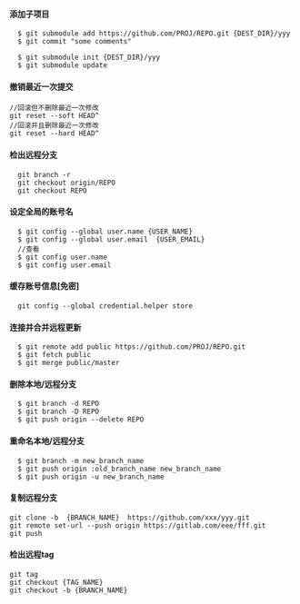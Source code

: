 
#### 添加子项目
```
  $ git submodule add https://github.com/PROJ/REPO.git {DEST_DIR}/yyy
  $ git commit "some comments"

  $ git submodule init {DEST_DIR}/yyy
  $ git submodule update
```

#### 撤销最近一次提交
```
//回滚但不删除最近一次修改
git reset --soft HEAD^
//回滚并且删除最近一次修改
git reset --hard HEAD^
```

#### 检出远程分支
```
  git branch -r
  git checkout origin/REPO
  git checkout REPO
```

#### 设定全局的账号名
```
  $ git config --global user.name {USER_NAME}
  $ git config --global user.email  {USER_EMAIL}
  //查看
  $ git config user.name 
  $ git config user.email 
```

#### 缓存账号信息[免密]
```
  git config --global credential.helper store
```

#### 连接并合并远程更新
```
  $ git remote add public https://github.com/PROJ/REPO.git
  $ git fetch public
  $ git merge public/master
```

#### 删除本地/远程分支
```
  $ git branch -d REPO
  $ git branch -D REPO
  $ git push origin --delete REPO
```

#### 重命名本地/远程分支
```
  $ git branch -m new_branch_name
  $ git push origin :old_branch_name new_branch_name
  $ git push origin -u new_branch_name
```

#### 复制远程分支
```
git clone -b  {BRANCH_NAME}  https://github.com/xxx/yyy.git
git remote set-url --push origin https://gitlab.com/eee/fff.git
git push
```

#### 检出远程tag
```
git tag
git checkout {TAG_NAME}
git checkout -b {BRANCH_NAME}
```
